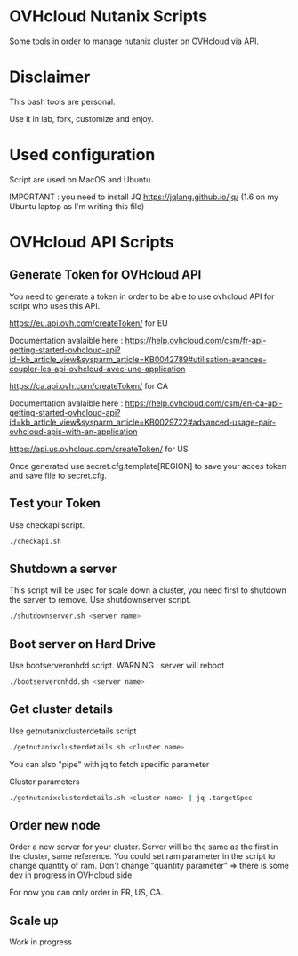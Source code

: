 # OVHcloud Nutanix Scripts
Some tools in order to manage nutanix cluster on OVHcloud via API.

# Disclaimer
This bash tools are personal.

Use it in lab, fork, customize and enjoy.

# Used configuration 
Script are used on MacOS and Ubuntu.

IMPORTANT : you need to install JQ https://jqlang.github.io/jq/ (1.6 on my Ubuntu laptop as I'm writing this file)

# OVHcloud API Scripts

## Generate Token for OVHcloud API
You need to generate a token in order to be able to use ovhcloud API for script who uses this API.

https://eu.api.ovh.com/createToken/ for EU

Documentation avalaible here : https://help.ovhcloud.com/csm/fr-api-getting-started-ovhcloud-api?id=kb_article_view&sysparm_article=KB0042789#utilisation-avancee-coupler-les-api-ovhcloud-avec-une-application

https://ca.api.ovh.com/createToken/ for CA

Documentation avalaible here : https://help.ovhcloud.com/csm/en-ca-api-getting-started-ovhcloud-api?id=kb_article_view&sysparm_article=KB0029722#advanced-usage-pair-ovhcloud-apis-with-an-application

https://api.us.ovhcloud.com/createToken/ for US

Once generated use secret.cfg.template[REGION] to save your acces token and save file to secret.cfg.

## Test your Token
Use checkapi script.
```bash
./checkapi.sh
```
## Shutdown a server
This script will be used for scale down a cluster, you need first to shutdown the server to remove.
Use shutdownserver script.
```bash
./shutdownserver.sh <server name>
```
## Boot server on Hard Drive
Use bootserveronhdd script.
WARNING : server will reboot

```bash
./bootserveronhdd.sh <server name>
```
## Get cluster details
Use getnutanixclusterdetails script

```bash
./getnutanixclusterdetails.sh <cluster name>
```
You can also "pipe" with jq to fetch specific parameter

Cluster parameters 

```bash
./getnutanixclusterdetails.sh <cluster name> | jq .targetSpec
```

## Order new node

Order a new server for your cluster.
Server will be the same as the first in the cluster, same reference.
You could set ram parameter in the script to change quantity of ram.
Don't change "quantity parameter" => there is some dev in progress in OVHcloud side.

For now you can only order in FR, US, CA.

## Scale up 
Work in progress

